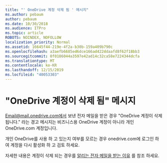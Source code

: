 ```yaml
---
title: "' OneDrive 계정 삭제 됨 ' 메시지"
ms.author: pebaum
author: pebaum
ms.date: 10/30/2018
ms.audience: ITPro
ms.topic: article
ROBOTS: NOINDEX, NOFOLLOW
localization_priority: Normal
ms.assetid: 16645f44-219e-4f2a-b30b-159a409b790c
ms.openlocfilehash: a3aefb6685ed6dce166ad422ddaafd8f62f18bb3
ms.sourcegitcommit: 0f0186044a3597e42ad14c32ca58e7224344dcfa
ms.translationtype: MT
ms.contentlocale: ko-KR
ms.lasthandoff: 12/15/2019
ms.locfileid: "40053303"
---
```

# <a name="onedrive-account-will-be-deleted-message"></a>"OneDrive 계정이 삭제 됨" 메시지

Email@mail.onedrive.com에서 보낸 전자 메일을 받은 경우 "OneDrive 계정이 삭제 됩니다." 라는 경고 메시지는 비즈니스용 OneDrive 계정이 아니라 개인 OneDrive.com 계정입니다. 
  
개인 OneDrive를 사용 하 고 있는지 여부를 모르는 경우 onedrive.com에 로그인 하 여 계정을 다시 활성화 하 고 검토 하세요.
  
자세한 내용은 계정이 삭제 되는 경우를 [알리는 전자 메일을 받는 이유](https://go.microsoft.com/fwlink/?linkid=2036151&amp;clcid=0x409) 를 참조 하세요.
  

